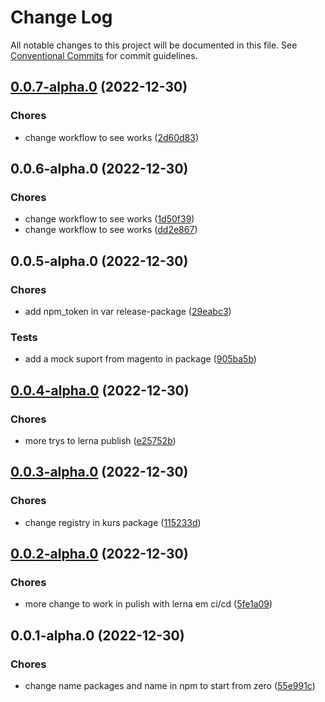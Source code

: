 # Change Log

All notable changes to this project will be documented in this file.
See [Conventional Commits](https://conventionalcommits.org) for commit guidelines.

## [0.0.7-alpha.0](https://github.com/Yokaito/kurs/compare/v0.0.6-alpha.0...v0.0.7-alpha.0) (2022-12-30)

### Chores

- change workflow to see works ([2d60d83](https://github.com/Yokaito/kurs/commit/2d60d837038d6d52b6a4c78fa7cfafb695aa12ff))

## 0.0.6-alpha.0 (2022-12-30)

### Chores

- change workflow to see works ([1d50f39](https://github.com/Yokaito/kurs/commit/1d50f39bcc73975f3a3c821ceac0427bde9bdb2a))
- change workflow to see works ([dd2e867](https://github.com/Yokaito/kurs/commit/dd2e8673448a6cc82d022e2950ed74079b55375c))

## 0.0.5-alpha.0 (2022-12-30)

### Chores

- add npm_token in var release-package ([29eabc3](https://github.com/Yokaito/kurs/commit/29eabc36f7df1e35f0fc47a53e447397cf624561))

### Tests

- add a mock suport from magento in package ([905ba5b](https://github.com/Yokaito/kurs/commit/905ba5bb7035161cba4d25d2ec6bd895186c7fcc))

## [0.0.4-alpha.0](https://github.com/Yokaito/kurs/compare/v0.0.3-alpha.0...v0.0.4-alpha.0) (2022-12-30)

### Chores

- more trys to lerna publish ([e25752b](https://github.com/Yokaito/kurs/commit/e25752b4c1822b7b7430e83e58341b1e9b49b6a5))

## [0.0.3-alpha.0](https://github.com/Yokaito/kurs/compare/v0.0.2-alpha.0...v0.0.3-alpha.0) (2022-12-30)

### Chores

- change registry in kurs package ([115233d](https://github.com/Yokaito/kurs/commit/115233dba9f3c0ffd59859dc37921dc55d009bf9))

## [0.0.2-alpha.0](https://github.com/Yokaito/kurs/compare/v0.0.1-alpha.0...v0.0.2-alpha.0) (2022-12-30)

### Chores

- more change to work in pulish with lerna em ci/cd ([5fe1a09](https://github.com/Yokaito/kurs/commit/5fe1a0959b8304eb84b4b55b852c45c33309e566))

## 0.0.1-alpha.0 (2022-12-30)

### Chores

- change name packages and name in npm to start from zero ([55e991c](https://github.com/Yokaito/kurs/commit/55e991c626b89969638aecb107eef8fe4c2796cd))

